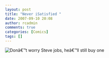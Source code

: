 ```yaml
---
layout: post
title: "Never iSatisfied "
date: 2007-09-10 20:08
author: rcadmin
comments: true
categories: [Comics]
tags: []
---
```

<img src='http://bitsmack.com/wp/wp-content/uploads/2007/09/20070910.jpg' title='Donâ€™t worry Steve jobs, heâ€™ll still buy one' />
